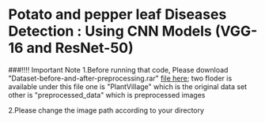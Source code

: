# Potato and pepper leaf Diseases Detection : Using CNN Models (VGG-16 and ResNet-50)

###!!!! Important Note
1.Before running that code, Please download "Dataset-before-and-after-preprocessing.rar" [file here](https://drive.google.com/file/d/1ag6X-7VO1JUkLGywe7RSvcElRFSJbbqg/view?usp=drive_link); two floder is available under this file one is "PlantVillage" which is the original data set other is "preprocessed_data"  which is preprocessed images

2.Please change the image path according to your directory 
